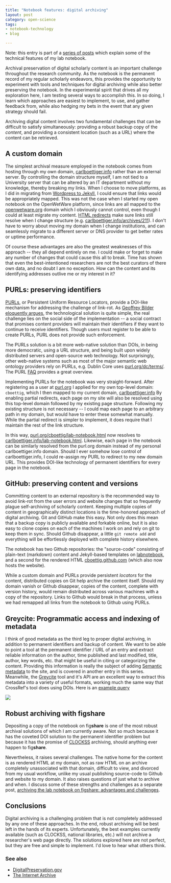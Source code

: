 ```yaml
---
title: "Notebook features: digital archiving"
layout: post
category: open-science
tags: 
- notebook-technology
- blog

---
```


Note: this entry is part of a [series of
posts](http://carlboettiger.info/2013/04/26/notebook-features-introduction.html)
which explain some of the technical features of my lab notebook.


Archival preservation of digital scholarly content is an important
challenge throughout the research community.  As the notebook is the
permanent record of my regular scholarly endeavors, this provides
the opportunity to experiment with tools and techniques for digital
archiving while also better preserving the notebook. In the experimental
spirit that drives all my exploration here, I am testing several ways
to accomplish this.  In so doing, I learn which approaches are easiest
to implement, to use, and gather feedback from, while also hedging my
bets in the event that any given strategy should fail.


Archiving digital content involves two fundamental challenges that can
be difficult to satisfy simultaneously: providing a robust backup copy
of the _content_, and providing a consistent location (such as a URL)
where the content can be retrieved.

## A custom domain

The simplest archival measure employed in the notebook comes from hosting
through my own domain, [carlboettiger.info](http://carlboettiger.info)
rather than an external server.  By controlling the domain structure
myself, I am not tied to a University server that can be altered by
an IT department without my knowledge, thereby breaking my links.
When I choose to move platforms, as I did in migrating from [Wordpress
to Jekyll](/2012/09/19/migrating-from-wordpress-to-jekyll.html),
I could ensure that links would be appropriately mapped.
This was not the case when I started my open notebook on
the OpenWetWare platform, since links are all mapped to the
[openwetware.org](http://openwetware.org) domain which I obviously
cannot control, even though I could at least migrate my content.  [HTML
redirects](https://github.com/cboettig/labnotebook/blob/8481569132142c850e585a2fc8c12a671527cd4f/_plugins/redirects.rb)
make sure links still resolve when I change structure (e.g.
[carlboettiger.info/archives/211](/archives/211)).  I don't have to worry
about moving my domain when I change institutions, and can seamlessly
migrate to a different server or DNS provider to get better rates or
uptime performance.

Of course these advantages are also the greatest weaknesses of this
approach -- they all depend entirely on me. I could make or forget to make
any number of changes that could cause this all to break.  Time has shown
that even the best-intentioned researchers are not the best curators of
there own data, and no doubt I am no exception. How can the content and
its identifying addresses outlive me or my interest in it?


## PURLs: preserving identifiers

[PURLs](http://purl.org), or Persistent Uniform Resource
Locators, provide a DOI-like mechanism for addressing
the challenge of link-rot.  As [Geoffrey Bilder eloquently
argues](http://blogs.plos.org/mfenner/2009/02/17/interview_with_geoffrey_bilder/),
the technological solution is quite simple, the real challenge lies on
the social side of the implementation -- a social contract that promises
content providers will maintain their identifiers if they want to continue
to receive identifiers.  Though users must register to be able to create
PURLs, PURL does not provide such enforcement.

The PURLs solution is a bit more web-native solution than DOIs,
in being more democratic, using a URL structure, and being built
upon widely distributed servers and open-source web technology.
Not surprisingly, other web-native systems such as most of the
major semantic web ontology providers rely on PURLs, e.g. Dublin
Core uses [purl.org/dc/terms/](http://purl.org/dc/terms/).  The PURL
[FAQ](http://purl.oclc.org/docs/faq.html) provides a great overview.

Implementing PURLs for the notebook was very straight-forward.
After registering as a user at [purl.org](http://purl.org) I applied
for my own top-level domain: `cboettig`, which I then mapped to my
current domain, [carlboettiger.info](http://carlboettiger.info) By
enabling partial redirects, each page on my site will also be resolved
using this top-level domain followed by my existing page structure.
Following my existing structure is not necessary -- I could map each
page to an arbitrary path in my domain, but would have to enter these
somewhat manually.  While the partial redirect is simpler to implement,
it does require that I maintain the rest of the link structure.


In this way, [purl.org/cboettig/lab-notebook.html](http://purl.org/cboettig/lab-notebook.html)
now resolves to [carlboettiger.info/lab-notebook.html](http://carlboettiger.info/lab-notebook.html).
Likewise, each page in the notebook can be similarly resolved from the
purl.org domain instead of my personal carlboettiger.info domain.  Should
I ever somehow lose control of carlboettiger.info, I could re-assign my
PURL to redirect to my new domain URL.  This provides DOI-like technology
of permanent identifiers for every page in the notebook.



## GitHub: preserving content and versions

Committing content to an external repository is the recommended way
to avoid link-rot from the user errors and website changes that so
frequently plague self-archiving of scholarly content. Keeping multiple
copies of content in geographically distinct locations is the time-honored
approach of digital archiving.  Git and GitHub make this easy.  Not only
does this mean that a backup copy is publicly available and forkable
online, but it is also easy to clone copies on each of the machines I
work on and rely on git to keep them in sync.  Should Github disappear,
a little `git remote add` and everything will be effortlessly deployed
with complete history elsewhere.


The notebook has two Github repositories: the "source-code" consisting
of plain-text (markdown) content and Jekyll-based templates on
[labnotebook](http://github.com/cboettig/labnotebook),
and a second for the rendered HTML
[cboettig.github.com](http://github.com/cboettig/cboettig.github.com)
(which also now hosts the website).


While a custom domain and PURLs provide persistent _locators_ for the
content, distributed copies on Git help archive the content itself.
Should my domain vanish or Github disappear, copies of the content,
complete with version history, would remain distributed across various
machines with a copy of the repository.  Links to Github would break
in that process, unless we had remapped all links from the notebook to
Github using PURLs.

## Greycite: Programmatic access and indexing of metadata

I think of good metadata as the third leg to proper digital archiving,
in addition to permanent identifiers and backup of content. We want to 
be able to point a tool at the permanent identifier / URL of an entry
and extract reliable information on the author, time published and last 
modified, title, author, key words, etc. that might be useful in citing 
or categorizing the content.  Providing this information is really the
subject of adding [Semantic metadata](http://carlboettiger.info/2012/10/23/semantic-markup-examples-for-the-lab-notebook.html) to the site, and is covered in 
another entry in this series. Meanwhile, the [Greycite](http://greycite.knowledgeblog.org) tool
and it's API are an excellent way to extract this metadata into 
a variety of useful formats, working much the same way that 
CrossRef's tool does using DOIs. Here is an [example query](http://greycite.knowledgeblog.org/?uri=http%3A%2F%2Fpurl.org%2Fcboettig%2F2012%2F10%2F23%2Fsemantic-markup-examples-for-the-lab-notebook.html)

![](http://farm6.staticflickr.com/5325/8940923396_fcf4941197.jpg)





## **Robust archiving** with fig**share**

Depositing a copy of the notebook on fig**share** is one of the most 
robust archival solutions of which I am currently aware.  Not so much 
because it has the coveted DOI solution to the permanent identifier
problem but because it has the promise of [CLOCKSS](http://clocks.org) archiving, should
anything ever happen to fig**share**. 


Nevertheless, it raises several challenges. The native home for the content is as 
rendered HTML at my domain, not as raw HTML on an archive completely
unassociated with that domain, difficult to view, and divorced from my usual workflow,
unlike my usual publishing source-code to Github and website to my domain. It 
also raises questions of just what to archive and when.  I discuss some of these 
strengths and challenges as a separate post, [archiving the lab notebook on 
figshare: advantages and challenges](http://purl.org/cboettig/2013-05-31-notebook-features-archiving-with-figshare). 


## Conclusions

Digital archiving is a challenging problem that is not completely
addressed by any one of these approaches.  In the end, robust archiving
will be best left in the hands of its experts.  Unfortunately, the best
examples currently available (such as CLOCKSS, national libraries, etc.)
will not archive a researcher's web page directly.  The solutions explored
here are not perfect, but they are free and simple to implement. I'd 
love to hear what others think. 


### See also 

* [DigitalPreservation.gov](http://www.digitalpreservation.gov/ndsa/)
* [The Internet Archive](http://internetarchive.org)
